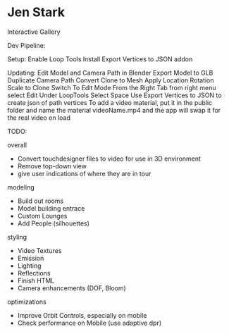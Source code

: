 # Jen Stark

Interactive Gallery

Dev Pipeline:

Setup:
Enable Loop Tools
Install Export Vertices to JSON addon

Updating:
Edit Model and Camera Path in Blender
Export Model to GLB
Duplicate Camera Path
Convert Clone to Mesh
Apply Location Rotation Scale to Clone
Switch To Edit Mode
From the Right Tab from right menu select Edit
Under LoopTools Select Space
Use Export Vertices to JSON to create json of path vertices
To add a video material, put it in the public folder and name the material videoName.mp4 and the app will swap it for the real video on load

TODO:

overall

- Convert touchdesigner files to video for use in 3D environment
- Remove top-down view
- give user indications of where they are in tour

modeling

- Build out rooms
- Model building entrace
- Custom Lounges
- Add People (silhouettes)

styling

- Video Textures
- Emission
- Lighting
- Reflections
- Finish HTML
- Camera enhancements (DOF, Bloom)

optimizations

- Improve Orbit Controls, especially on mobile
- Check performance on Mobile (use adaptive dpr)
